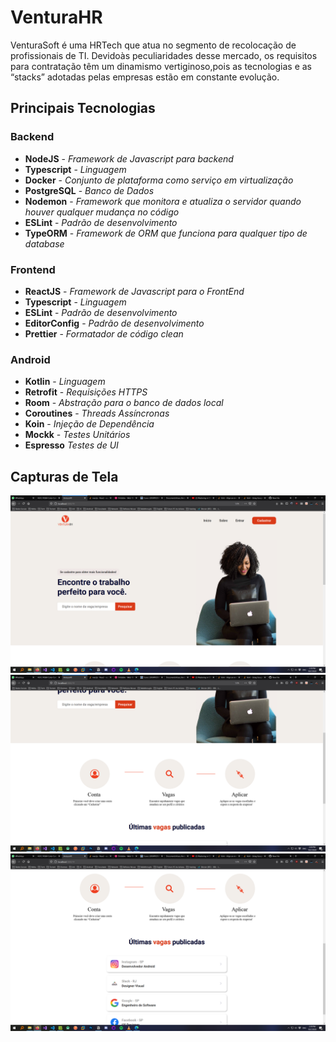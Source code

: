 # VenturaHR
VenturaSoft é uma HRTech que atua no segmento de recolocação de profissionais de TI. Devidoàs peculiaridades desse mercado, 
os requisitos para contratação têm um dinamismo vertiginoso,pois as tecnologias e as “stacks” adotadas pelas empresas estão em constante evolução.

## Principais Tecnologias

### Backend
- **NodeJS** - _Framework de Javascript para backend_
- **Typescript** - _Linguagem_
- **Docker** - _Conjunto de plataforma como serviço em virtualização_
- **PostgreSQL** - _Banco de Dados_
- **Nodemon** - _Framework que monitora e atualiza o servidor quando houver qualquer mudança no código_
- **ESLint** - _Padrão de desenvolvimento_
- **TypeORM** - _Framework de ORM que funciona para qualquer tipo de database_

### Frontend
- **ReactJS** - _Framework de Javascript para o FrontEnd_
- **Typescript** - _Linguagem_
- **ESLint** - _Padrão de desenvolvimento_
- **EditorConfig** - _Padrão de desenvolvimento_
- **Prettier** - _Formatador de código clean_

### Android
- **Kotlin** - _Linguagem_
- **Retrofit** - _Requisições HTTPS_
- **Room** - _Abstração para o banco de dados local_
- **Coroutines** - _Threads Assíncronas_
- **Koin** - _Injeção de Dependência_
- **Mockk** - _Testes Unitários_
- **Espresso** _Testes de UI_

## Capturas de Tela
<img src="/images/venturahr1.png" width="700">
<img src="/images/venturahr2.png" width="700">
<img src="/images/venturahr3.png" width="700">
